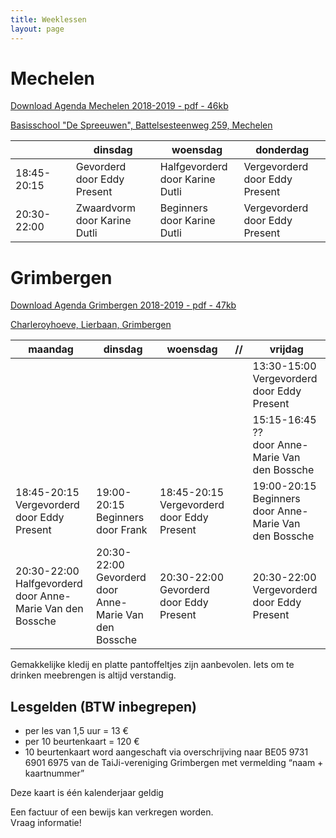 ```yaml
---
title: Weeklessen
layout: page
---
```



# Mechelen
[Download Agenda Mechelen 2018-2019 - pdf - 46kb](/flyers/Mechelen_2018-2019.pdf) 

[Basisschool "De Spreeuwen", Battelsesteenweg 259, Mechelen](https://maps.google.be/maps?q=51.030872,4.461348&hl=en&num=1&gl=BE&t=m&z=16)

<table>
<thead>
<tr>
	<th>&nbsp;</th>
	<th>dinsdag</th>
	<th>woensdag</th>
	<th>donderdag</th>
</tr>
</thead>
<tbody>
<tr>
	<td>18:45-20:15</td>
	<td>Gevorderd <br>door Eddy Present</td>
	<td>Halfgevorderd <br>door Karine Dutli</td>
	<td>Vergevorderd <br>door Eddy Present</td>
</tr>
<tr>
	<td>20:30-22:00</td>
	<td>Zwaardvorm <br>door Karine Dutli</td>
	<td>Beginners <br>door Karine Dutli</td>
	<td>Vergevorderd <br>door Eddy Present</td>
</tr>
</tbody>
</table>



# Grimbergen
[Download Agenda Grimbergen 2018-2019 - pdf - 47kb](/flyers/Grimbergen_2018-2019.pdf) 

[Charleroyhoeve, Lierbaan, Grimbergen](https://goo.gl/maps/zuG3MTbFtg82)


<table>
<thead>
<tr>
	<th>maandag</th>
	<th>dinsdag</th>
	<th>woensdag</th>
	<th>//</th>
	<th>vrijdag</th>
</tr>
</thead>
<tbody>
<tr>
	<td>&nbsp;</td>
	<td>&nbsp;</td>
	<td>&nbsp;</td>
	<td>&nbsp;</td>
	<td>13:30-15:00<br>Vergevorderd <br>door Eddy Present</td>
</tr>
<tr>
	<td>&nbsp;</td>
	<td>&nbsp;</td>
	<td>&nbsp;</td>
	<td>&nbsp;</td>
	<td>15:15-16:45<br>?? <br>door Anne-Marie Van den Bossche</td>
</tr>
<tr>
	<td>18:45-20:15<br>Vergevorderd  <br>door Eddy Present</td>
	<td>19:00-20:15<br>Beginners <br>door Frank</td>
	<td>18:45-20:15<br>Vergevorderd <br>door Eddy Present</td>
	<td>&nbsp;</td>
	<td>19:00-20:15<br>Beginners <br>door Anne-Marie Van den Bossche</td>
</tr>
<tr>
	<td> 20:30-22:00<br>Halfgevorderd <br>door Anne-Marie Van den Bossche </td>
	<td> 20:30-22:00<br>Gevorderd <br>door Anne-Marie Van den Bossche </td>
	<td> 20:30-22:00<br>Gevorderd <br>door Eddy Present </td>
	<td>&nbsp;</td>
	<td> 20:30-22:00<br>Vergevorderd <br>door Eddy Present</td>
</tr>
</tbody>
</table>


Gemakkelijke kledij en platte pantoffeltjes zijn aanbevolen. Iets om te drinken meebrengen is altijd verstandig.

## Lesgelden (BTW inbegrepen)
* per les van 1,5 uur = 13 &euro;
* per 10 beurtenkaart = 120 &euro; 
* 10 beurtenkaart word aangeschaft via overschrijving naar BE05 9731 6901 6975 van de TaiJi-vereniging Grimbergen met vermelding “naam + kaartnummer”


Deze kaart is één kalenderjaar geldig

Een factuur of een bewijs kan verkregen worden.  
Vraag informatie!
